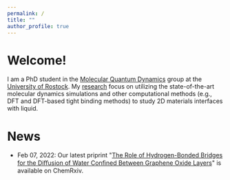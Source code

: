 ```yaml
---
permalink: /
title: ""
author_profile: true
---
```


Welcome!
======
I am a PhD student in the [Molecular Quantum Dynamics](http://web.physik.uni-rostock.de/quantendynamik/index.html) group at the [University of Rostock](https://www.uni-rostock.de/). My [research](/research/) focus on utilizing the state-of-the-art molecular dynamics simulations and other computational methods (e.g., DFT and DFT-based tight binding methods) to study 2D materials interfaces with liquid.

News
======
- Feb 07, 2022: Our latest priprint "[The Role of Hydrogen-Bonded Bridges for the Diﬀusion of Water Conﬁned Between Graphene Oxide Layers](https://chemrxiv.org/engage/chemrxiv/article-details/61fedc0ee0f52963f8a8e79a)" is available on ChemRxiv.